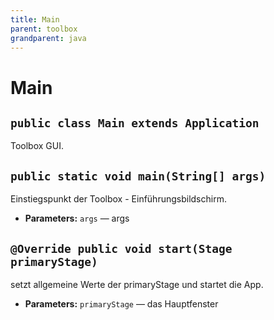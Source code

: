 ```yaml
---
title: Main
parent: toolbox
grandparent: java
---
```


# Main


## `public class Main extends Application`

Toolbox GUI.

## `public static void main(String[] args)`

Einstiegspunkt der Toolbox - Einführungsbildschirm.

 * **Parameters:** `args` — args

## `@Override public void start(Stage primaryStage)`

setzt allgemeine Werte der primaryStage und startet die App.

 * **Parameters:** `primaryStage` — das Hauptfenster
